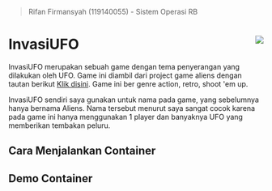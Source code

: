 > Rifan Firmansyah (119140055) - Sistem Operasi RB

# InvasiUFO <img src="data/aliens1.gif" align="right" />
InvasiUFO merupakan sebuah game dengan tema penyerangan yang dilakukan oleh UFO. Game ini diambil dari project game aliens dengan tautan berikut [Klik disini](https://github.com/xamox/pygame/blob/master/examples/aliens.py). Game ini ber genre action, retro, shoot 'em up.

InvasiUFO sendiri saya gunakan untuk nama pada game, yang sebelumnya hanya bernama Aliens. Nama tersebut menurut saya sangat cocok karena pada game ini hanya menggunakan 1 player dan banyaknya UFO yang memberikan tembakan peluru.

## Cara Menjalankan Container

## Demo Container